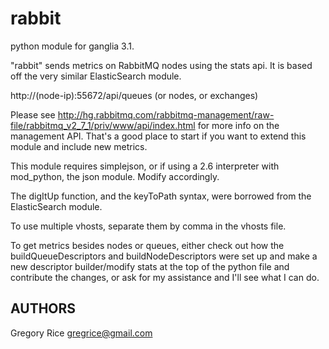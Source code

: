 rabbit
===============

python module for ganglia 3.1.

"rabbit" sends metrics on RabbitMQ nodes using the stats api. It is based off the very similar ElasticSearch module.

http://(node-ip):55672/api/queues (or nodes, or exchanges)

Please see http://hg.rabbitmq.com/rabbitmq-management/raw-file/rabbitmq_v2_7_1/priv/www/api/index.html for more info on the management API. That's a good place to start if you want to extend this module and include new metrics.

This module requires simplejson, or if using a 2.6 interpreter with mod_python, the json module. Modify accordingly.

The digItUp function, and the keyToPath syntax, were borrowed from the ElasticSearch module.

To use multiple vhosts, separate them by comma in the vhosts file.

To get metrics besides nodes or queues, either check out how the buildQueueDescriptors and buildNodeDescriptors were set up and make a new descriptor builder/modify stats at the top of the python file and contribute the changes, or ask for my assistance and I'll see what I can do.

## AUTHORS

Gregory Rice <gregrice@gmail.com>
